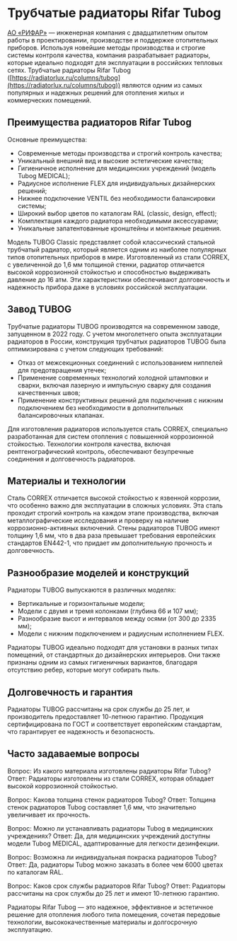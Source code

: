# Трубчатые радиаторы Rifar Tubog

[АО «РИФАР»](https://rifar.ru) — инженерная компания с двадцатилетним опытом работы в проектировании, производстве и поддержке отопительных приборов. Используя новейшие методы производства и строгие системы контроля качества, компания разрабатывает радиаторы, которые идеально подходят для эксплуатации в российских тепловых сетях. Трубчатые радиаторы Rifar Tubog ([https://radiatorlux.ru/columns/tubog](https://radiatorlux.ru/columns/tubog)) являются одним из самых популярных и надежных решений для отопления жилых и коммерческих помещений.

## Преимущества радиаторов Rifar Tubog
Основные преимущества:

- Современные методы производства и строгий контроль качества;
- Уникальный внешний вид и высокие эстетические качества;
- Гигиеничное исполнение для медицинских учреждений (модель Tubog MEDICAL);
- Радиусное исполнение FLEX для индивидуальных дизайнерских решений;
- Нижнее подключение VENTIL без необходимости балансировки системы;
- Широкий выбор цветов по каталогам RAL (classic, design, effect);
- Комплектация каждого радиатора необходимыми аксессуарами;
- Уникальные запатентованные кронштейны и монтажные решения.

Модель TUBOG Classic представляет собой классический стальной трубчатый радиатор, который является одним из наиболее популярных типов отопительных приборов в мире. Изготовленный из стали CORREX, с увеличенной до 1,6 мм толщиной стенки, радиатор отличается высокой коррозионной стойкостью и способностью выдерживать давление до 16 атм. Эти характеристики обеспечивают долговечность и надежность прибора даже в условиях российской эксплуатации.

## Завод TUBOG
Трубчатые радиаторы TUBOG производятся на современном заводе, запущенном в 2022 году. С учетом многолетнего опыта эксплуатации радиаторов в России, конструкция трубчатых радиаторов TUBOG была оптимизирована с учетом следующих требований:

- Отказ от межсекционных соединений с использованием ниппелей для предотвращения утечек;
- Применение современных технологий холодной штамповки и сварки, включая лазерную и импульсную сварку для создания качественных швов;
- Применение конструктивных решений для подключения с нижним подключением без необходимости в дополнительных балансировочных клапанах.

Для изготовления радиаторов используется сталь CORREX, специально разработанная для систем отопления с повышенной коррозионной стойкостью. Технологии контроля качества, включая рентгенографический контроль, обеспечивают безупречные соединения и долговечность радиаторов.

## Материалы и технологии
Сталь CORREX отличается высокой стойкостью к язвенной коррозии, что особенно важно для эксплуатации в сложных условиях. Эта сталь проходит строгий контроль на каждом этапе производства, включая металлографические исследования и проверку на наличие коррозионно-активных включений. Стены радиаторов TUBOG имеют толщину 1,6 мм, что в два раза превышает требования европейских стандартов EN442-1, что придает им дополнительную прочность и долговечность.

## Разнообразие моделей и конструкций
Радиаторы TUBOG выпускаются в различных моделях:

- Вертикальные и горизонтальные модели;
- Модели с двумя и тремя колонками (глубина 66 и 107 мм);
- Разнообразие высот и интервалов между осями (от 300 до 2335 мм);
- Модели с нижним подключением и радиусным исполнением FLEX.

Радиаторы TUBOG идеально подходят для установки в разных типах помещений, от стандартных до дизайнерских интерьеров. Они также признаны одним из самых гигиеничных вариантов, благодаря отсутствию ребер, которые могут собирать пыль.

## Долговечность и гарантия
Радиаторы TUBOG рассчитаны на срок службы до 25 лет, и производитель предоставляет 10-летнюю гарантию. Продукция сертифицирована по ГОСТ и соответствует европейским стандартам, что гарантирует ее надежность и безопасность.

## Часто задаваемые вопросы
Вопрос: Из какого материала изготовлены радиаторы Rifar Tubog?
Ответ: Радиаторы изготовлены из стали CORREX, которая обладает высокой коррозионной стойкостью.

Вопрос: Какова толщина стенок радиаторов Tubog?
Ответ: Толщина стенок радиаторов Tubog составляет 1,6 мм, что значительно увеличивает их прочность.

Вопрос: Можно ли устанавливать радиаторы Tubog в медицинских учреждениях?
Ответ: Да, для медицинских учреждений доступны модели Tubog MEDICAL, адаптированные для легкости дезинфекции.

Вопрос: Возможна ли индивидуальная покраска радиаторов Tubog?
Ответ: Да, радиаторы Tubog можно заказать в более чем 6000 цветах по каталогам RAL.

Вопрос: Каков срок службы радиаторов Rifar Tubog?
Ответ: Радиаторы рассчитаны на срок службы до 25 лет и имеют 10-летнюю гарантию.

Радиаторы Rifar Tubog — это надежное, эффективное и эстетичное решение для отопления любого типа помещения, сочетая передовые технологии, высококачественные материалы и долгосрочную эксплуатацию.
